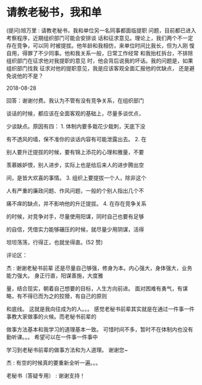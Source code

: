 # 请教老秘书，我和单

(提问)旭万里 : 请教老秘书，我和单位另一名同事都面临提职 问题，目前都已进入考察程序，近期组织部门可能会安排谈 话和征求意见。理论上，我们两个不一定存在竞争，可以同 时被提拔。他年龄和我相仿，来单位时间比我长，但为人刚 愎自用，得罪了不少同事。他和我关系一般，日常工作经常 和我抬杠拆台，不排除组织部门在征求他对我提职的意见 时，他会背后说我的坏话。我的问题是，如果组织部门找我 征求对他的提职意见，我是应该客观全面汇报他的优缺点， 还是避免说他的不是？

2018-08-28

回答：谢谢付费。我认为不管有没有竞争关系，在组织部门

谈话的时候，都应该在全面客观的基础上，尽量多谈优点，

少谈缺点。原因有四： 1\. 体制内要多栽花少栽刺，天底下没

有不透风的墙，保不准你的谈话内容有可能泄露出去。 2\. 在

别人要升迁提拔的时候，要有锦上添花的心理和雅量，不要

羡慕嫉妒恨，别人进步，实际上也是给后来人的进步腾出空

间，是皆大欢喜的事情。 3\. 组织上要提拔一个人，除非这个

人有严重的廉政问题、作风问题，一般的个别人指出几个不

痛不痒的缺点，并不影响他的升迁提拔。 4\. 在存在竞争关系

的时候，对竞争对手，尽量使用阳谋，同时自己也要有足够

的自信，凭借实力能够碾压的时候，就尽量少用阴谋，活得

坦坦荡荡，行得正，也就坐得直。(52 赞)

评论区：

杰 : 谢谢老秘书前辈 还是尽量自己够强，修身为本。内心强大，身体强大，业务能力强大。 身正行直，阳谋善施，大度雅

量，结合现实，朝着自己想要的目标，人生方向前进。 面对困难有勇气，有谋略，有不得已而为之的狡猾，有自己的原则

和底线。 这就是我向往成为的人。。。 感觉老秘书前辈其实就是在通过一件事一件事教大家做事的火候。而老秘书前辈的

做事方法基本和我学习的道理基本一致。 可惜时间不多，暂时不在体制内也没有勤听课。。。 希望可以在一件事一件事中

学习到老秘书前辈的做事方法和为人道理。 谢谢您~

杰 : 有空的时候真的要重新全听一遍。。。

老秘书（答疑专用） : 谢谢支持！